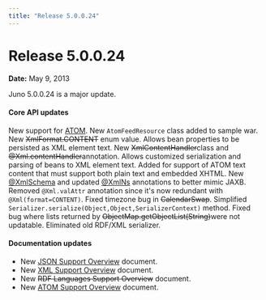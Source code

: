 ```yaml
---
title: "Release 5.0.0.24"
---
```


# Release 5.0.0.24

**Date:** May 9, 2013

Juno 5.0.0.24 is a major update.

#### Core API updates

New support for [ATOM]({{API_DOCS}}/org/apache/juneau/dto/atom.html).
New `AtomFeedResource` class added to sample war.
New ~~XmlFormat.CONTENT~~ enum value.
Allows bean properties to be persisted as XML element text.
New ~~XmlContentHandler~~class and ~~@Xml.contentHandler~~annotation.
Allows customized serialization and parsing of beans to XML element text.
Added for support of ATOM text content that must support both plain text and embedded XHTML.
New [@XmlSchema]({{API_DOCS}}/org/apache/juneau/xml/annotation/XmlSchema.html) and updated [@XmlNs]({{API_DOCS}}/org/apache/juneau/xml/annotation/XmlNs.html) annotations to better mimic JAXB.
Removed `@Xml.valAttr` annotation since it's now redundant with `@Xml(format=CONTENT)`.
Fixed timezone bug in ~~CalendarSwap~~.
Simplified `Serializer.serialize(Object,Object,SerializerContext)` method.
Fixed bug where lists returned by ~~ObjectMap.getObjectList(String)~~were not updatable.
Eliminated old RDF/XML serializer.

#### Documentation updates

- New [JSON Support Overview]({{API_DOCS}}/org/apache/juneau/json.html) document.
- New [XML Support Overview]({{API_DOCS}}/org/apache/juneau/xml.html) document.
- New ~~RDF Languages Support Overview~~ document.
- New [ATOM Support Overview]({{API_DOCS}}/org/apache/juneau/dto/atom.html) document.
